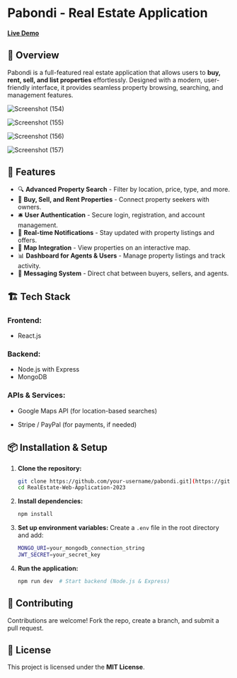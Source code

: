 # Pabondi - Real Estate Application

<h4><a href="https://real-estate-frontend-z0wx.onrender.com/">Live Demo</a></h4>

## 📌 Overview
Pabondi is a full-featured real estate application that allows users to **buy, rent, sell, and list properties** effortlessly. Designed with a modern, user-friendly interface, it provides seamless property browsing, searching, and management features.

![Screenshot (154)](https://github.com/user-attachments/assets/9fbe5ed5-a120-4b17-85cc-4e5b76b38578)

![Screenshot (155)](https://github.com/user-attachments/assets/3a44fad6-f7e3-43c1-b55a-88e127194dbc)

![Screenshot (156)](https://github.com/user-attachments/assets/6c0ec1d6-5156-4cdb-b69e-82da4cf05678)

![Screenshot (157)](https://github.com/user-attachments/assets/140adea6-2e65-4cc2-9a7c-c7177e9e11c8)

## 🚀 Features
- 🔍 **Advanced Property Search** - Filter by location, price, type, and more.
- 🏡 **Buy, Sell, and Rent Properties** - Connect property seekers with owners.
- 🛎️ **User Authentication** - Secure login, registration, and account management.
- 📩 **Real-time Notifications** - Stay updated with property listings and offers.
- 📌 **Map Integration** - View properties on an interactive map.
- 📊 **Dashboard for Agents & Users** - Manage property listings and track activity.
- 💬 **Messaging System** - Direct chat between buyers, sellers, and agents.

## 🏗️ Tech Stack
### **Frontend:**
- React.js 

### **Backend:**
- Node.js with Express
- MongoDB 

### **APIs & Services:**
- Google Maps API (for location-based searches)

- Stripe / PayPal (for payments, if needed)

## 📦 Installation & Setup
1. **Clone the repository:**
   ```sh
   git clone https://github.com/your-username/pabondi.git](https://github.com/DiranDesai/RealEstate-Web-Application-2023.git
   cd RealEstate-Web-Application-2023
   ```

2. **Install dependencies:**
   ```sh
   npm install
   ```

3. **Set up environment variables:**
   Create a `.env` file in the root directory and add:
   ```sh
   MONGO_URI=your_mongodb_connection_string
   JWT_SECRET=your_secret_key
   ```

4. **Run the application:**
   ```sh
   npm run dev  # Start backend (Node.js & Express)
   ```


## 🤝 Contributing
Contributions are welcome! Fork the repo, create a branch, and submit a pull request.

## 📝 License
This project is licensed under the **MIT License**.



